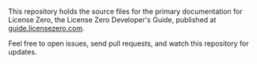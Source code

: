 This repository holds the source files for the primary documentation for License Zero, the License Zero Developer's Guide, published at [guide.licensezero.com](https://guide.licensezero.com).

Feel free to open issues, send pull requests, and watch this repository for updates.
